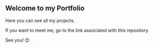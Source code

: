## Welcome to my Portfolio
Here you can see all my projects.

If you want to meet me, go to the link associated with this repository.

See you! 😊
